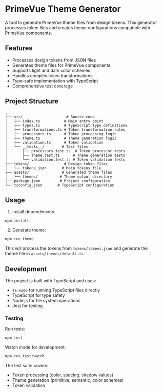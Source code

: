# PrimeVue Theme Generator

A tool to generate PrimeVue theme files from design tokens. This generator processes token files and creates theme configurations compatible with PrimeVue components.

## Features

- Processes design tokens from JSON files
- Generates theme files for PrimeVue components
- Supports light and dark color schemes
- Handles complex token transformations
- Type-safe implementation with TypeScript
- Comprehensive test coverage

## Project Structure

```
.
├── src/                    # Source code
│   ├── index.ts           # Main entry point
│   ├── types.ts           # TypeScript type definitions
│   ├── transformations.ts # Token transformation rules
│   ├── processors.ts      # Token processing logic
│   ├── theme.ts           # Theme generation logic
│   ├── validation.ts      # Token validation
│   └── __tests__/        # Test files
│       ├── processors.test.ts  # Token processor tests
│       ├── theme.test.ts      # Theme generation tests
│       └── validation.test.ts # Token validation tests
├── tokens/                # Design token files
│   └── tokens.json       # Main tokens file
├── assets/               # Generated theme files
│   └── themes/          # Theme output directory
├── package.json         # Project configuration
└── tsconfig.json       # TypeScript configuration
```

## Usage

1. Install dependencies:
```bash
npm install
```

2. Generate theme:
```bash
npm run theme
```

This will process the tokens from `tokens/tokens.json` and generate the theme file in `assets/themes/default.ts`.

## Development

The project is built with TypeScript and uses:
- `ts-node` for running TypeScript files directly
- TypeScript for type safety
- Node.js for file system operations
- Jest for testing

### Testing

Run tests:
```bash
npm test
```

Watch mode for development:
```bash
npm run test:watch
```

The test suite covers:
- Token processing (color, spacing, shadow values)
- Theme generation (primitive, semantic, color schemes)
- Token validation
